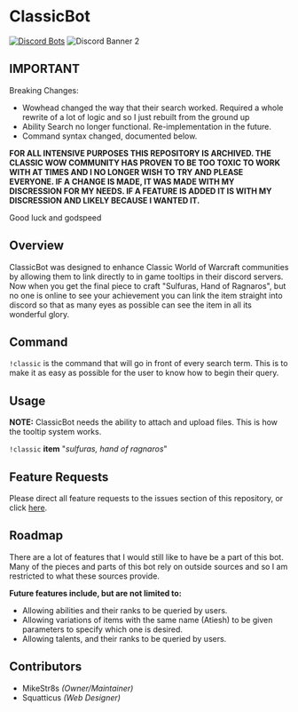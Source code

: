 # ClassicBot

[![Discord Bots](https://discordbots.org/api/widget/status/569926511298084885.svg)](https://discordbots.org/bot/569926511298084885)
![Discord Banner 2](https://discordapp.com/api/guilds/582952027777138688/widget.png?style=shield)

## IMPORTANT

Breaking Changes:
* Wowhead changed the way that their search worked. Required a whole rewrite of a lot of logic and so I just rebuilt from the ground up
* Ability Search no longer functional. Re-implementation in the future.
* Command syntax changed, documented below.

**FOR ALL INTENSIVE PURPOSES THIS REPOSITORY IS ARCHIVED. THE CLASSIC WOW COMMUNITY HAS PROVEN TO BE TOO TOXIC TO WORK WITH AT TIMES AND I NO LONGER WISH TO TRY AND PLEASE EVERYONE. IF A CHANGE IS MADE, IT WAS MADE WITH MY DISCRESSION FOR MY NEEDS. IF A FEATURE IS ADDED IT IS WITH MY DISCRESSION AND LIKELY BECAUSE I WANTED IT.**

Good luck and godspeed

## Overview
ClassicBot was designed to enhance Classic World of Warcraft communities by allowing them to link directly to in game tooltips in their discord servers. Now when you get the final piece to craft "Sulfuras, Hand of Ragnaros", but no one is online to see your achievement you can link the item straight into discord so that as many eyes as possible can see the item in all its wonderful glory.

## Command
`!classic` is the command that will go in front of every search term. This is to make it as easy as possible for the user to know how to begin their query.

## Usage

**NOTE:** ClassicBot needs the ability to attach and upload files. This is how the tooltip system works.

`!classic` **item** "*sulfuras, hand of ragnaros*"


## Feature Requests
Please direct all feature requests to the issues section of this repository, or click [here](https://github.com/mikeStr8s/ClassicBot/issues/new).

## Roadmap
There are a lot of features that I would still like to have be a part of this bot. Many of the pieces and parts of this bot rely on outside sources and so I am restricted to what these sources provide.

**Future features include, but are not limited to:**
- Allowing abilities and their ranks to be queried by users.
- Allowing variations of items with the same name (Atiesh) to be given parameters to specify which one is desired.
- Allowing talents, and their ranks to be queried by users.

## Contributors
- MikeStr8s *(Owner/Maintainer)*
- Squatticus *(Web Designer)*
